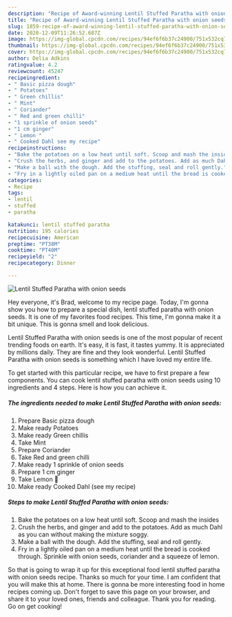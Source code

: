 ```yaml
---
description: "Recipe of Award-winning Lentil Stuffed Paratha with onion seeds"
title: "Recipe of Award-winning Lentil Stuffed Paratha with onion seeds"
slug: 1859-recipe-of-award-winning-lentil-stuffed-paratha-with-onion-seeds
date: 2020-12-09T11:26:52.687Z
image: https://img-global.cpcdn.com/recipes/94ef6f6b37c24900/751x532cq70/lentil-stuffed-paratha-with-onion-seeds-recipe-main-photo.jpg
thumbnail: https://img-global.cpcdn.com/recipes/94ef6f6b37c24900/751x532cq70/lentil-stuffed-paratha-with-onion-seeds-recipe-main-photo.jpg
cover: https://img-global.cpcdn.com/recipes/94ef6f6b37c24900/751x532cq70/lentil-stuffed-paratha-with-onion-seeds-recipe-main-photo.jpg
author: Delia Adkins
ratingvalue: 4.2
reviewcount: 45247
recipeingredient:
- " Basic pizza dough"
- " Potatoes"
- " Green chillis"
- " Mint"
- " Coriander"
- " Red and green chilli"
- "1 sprinkle of onion seeds"
- "1 cm ginger"
- " Lemon "
- " Cooked Dahl see my recipe"
recipeinstructions:
- "Bake the potatoes on a low heat until soft. Scoop and mash the insides"
- "Crush the herbs, and ginger and add to the potatoes. Add as much Dahl as you can without making the mixture soggy."
- "Make a ball with the dough. Add the stuffing, seal and roll gently."
- "Fry in a lightly oiled pan on a medium heat until the bread is cooked through. Sprinkle with onion seeds, coriander and a squeeze of lemon."
categories:
- Recipe
tags:
- lentil
- stuffed
- paratha

katakunci: lentil stuffed paratha 
nutrition: 195 calories
recipecuisine: American
preptime: "PT38M"
cooktime: "PT40M"
recipeyield: "2"
recipecategory: Dinner

---
```



![Lentil Stuffed Paratha with onion seeds](https://img-global.cpcdn.com/recipes/94ef6f6b37c24900/751x532cq70/lentil-stuffed-paratha-with-onion-seeds-recipe-main-photo.jpg)

Hey everyone, it's Brad, welcome to my recipe page. Today, I'm gonna show you how to prepare a special dish, lentil stuffed paratha with onion seeds. It is one of my favorites food recipes. This time, I'm gonna make it a bit unique. This is gonna smell and look delicious.



Lentil Stuffed Paratha with onion seeds is one of the most popular of recent trending foods on earth. It's easy, it is fast, it tastes yummy. It is appreciated by millions daily. They are fine and they look wonderful. Lentil Stuffed Paratha with onion seeds is something which I have loved my entire life.


To get started with this particular recipe, we have to first prepare a few components. You can cook lentil stuffed paratha with onion seeds using 10 ingredients and 4 steps. Here is how you can achieve it.

<!--inarticleads1-->

##### The ingredients needed to make Lentil Stuffed Paratha with onion seeds:

1. Prepare  Basic pizza dough
1. Make ready  Potatoes
1. Make ready  Green chillis
1. Take  Mint
1. Prepare  Coriander
1. Take  Red and green chilli
1. Make ready 1 sprinkle of onion seeds
1. Prepare 1 cm ginger
1. Take  Lemon 🍋
1. Make ready  Cooked Dahl (see my recipe)




<!--inarticleads2-->

##### Steps to make Lentil Stuffed Paratha with onion seeds:

1. Bake the potatoes on a low heat until soft. Scoop and mash the insides
1. Crush the herbs, and ginger and add to the potatoes. Add as much Dahl as you can without making the mixture soggy.
1. Make a ball with the dough. Add the stuffing, seal and roll gently.
1. Fry in a lightly oiled pan on a medium heat until the bread is cooked through. Sprinkle with onion seeds, coriander and a squeeze of lemon.




So that is going to wrap it up for this exceptional food lentil stuffed paratha with onion seeds recipe. Thanks so much for your time. I am confident that you will make this at home. There is gonna be more interesting food in home recipes coming up. Don't forget to save this page on your browser, and share it to your loved ones, friends and colleague. Thank you for reading. Go on get cooking!
